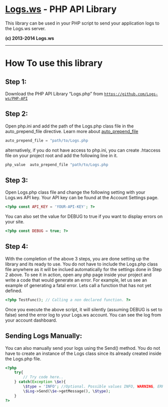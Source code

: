 [Logs.ws](http://logs.ws/) - PHP API Library
==================================================

This library can be used in your PHP script to send your application logs to the Logs.ws server.

**(c) 2013-2014 Logs.ws**

<hr>

# How To use this library #

## Step 1: ##
Download the PHP API Library “Logs.php” from 
<code>https://github.com/Logs-ws/PHP-API</code>

## Step 2: ##
Open php.ini and add the path of the Logs.php class file in the auto_prepend_file directive.
Learn more about [auto_prepend_file](http://docs.php.net/manual/en/ini.core.php#ini.auto-prepend-file)
```php
auto_prepend_file = "path/to/Logs.php
```

alternatively, if you do not have access to php.ini, you can create .htaccess file on your project root and add the following line in it.
```php
php_value  auto_prepend_file "path/to/Logs.php
```


## Step 3: ##
Open Logs.php class file and change the following setting with your Logs.ws API key. Your API key can be found at the Account Settings page.
```php
<?php const API_KEY = 'YOUR-API-KEY'; ?>
```

You can also set the value for DEBUG to true if you want to display errors on your site.
```php
<?php const DEBUG = true; ?>
```

## Step 4: ##
With the completion of the above 3 steps, you are done setting up the library and its ready to use. You do not have to include the Logs.php class file anywhere as it will be inclued automatically for the settings done in Step 2 above. To see it in action, open any php page inside your project and write a code that would generate an error. For example, let us see an example of generating a fatal error. Lets call a function that has not yet defined.

```php
<?php TestFunc(); // Calling a non declared function. ?>
```

Once you execute the above script, it will silently (assuming DEBUG is set to false) send the error log to your Logs.ws account. You can see the log from your account dashboard.

## Sending Logs Manually: ##

You can also manually send your logs using the Send() method. You do not have to create an instance of the Logs class since its already created inside the Logs.php file.

```php
<?php 
    try{
        // Try code here..
    } catch(Exception \$e){
        \$type = 'INFO'; //Optional. Possible values INFO, WARNING, ERROR.
        \$Log->Send(\$e->getMessage(), \$type); 
    }
?>
```